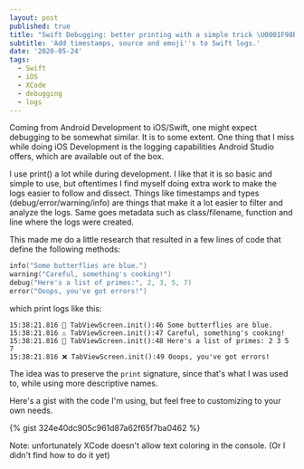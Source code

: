 ```yaml
---
layout: post
published: true
title: "Swift Debugging: better printing with a simple trick \U0001F98B\U0001F98E⚠️❌"
subtitle: 'Add timestamps, source and emoji''s to Swift logs.'
date: '2020-05-24'
tags:
  - Swift
  - iOS
  - XCode
  - debugging
  - logs
---
```


Coming from Android Development to iOS/Swift, one might expect debugging to be somewhat similar. It is to some extent. One thing that I miss while doing iOS Development is the logging capabilities Android Studio offers, which are available out of the box.

I use print() a lot while during development. I like that it is so basic and simple to use, but oftentimes I find myself doing extra work to make the logs easier to follow and dissect. Things like timestamps and types (debug/error/warning/info) are things that make it a lot easier to filter and analyze the logs. Same goes metadata such as class/filename, function and line where the logs were created. 

This made me do a little research that resulted in a few lines of code that define the following methods:


```swift
info("Some butterflies are blue.")
warning("Careful, something's cooking!")
debug("Here's a list of primes:", 2, 3, 5, 7)
error("Ooops, you've got errors!")
```

which print logs like this:


```
15:38:21.816 🦋 TabViewScreen.init():46 Some butterflies are blue.
15:38:21.816 ⚠️ TabViewScreen.init():47 Careful, something's cooking!
15:38:21.816 🦎 TabViewScreen.init():48 Here's a list of primes: 2 3 5 7
15:38:21.816 ❌ TabViewScreen.init():49 Ooops, you've got errors!
```

The idea was to preserve the `print` signature, since that's what I was used to, while using more descriptive names.

Here's a gist with the code I'm using, but feel free to customizing to your own needs. 

{% gist 324e40dc905c961d87a62f65f7ba0462 %}

Note: unfortunately XCode doesn't allow text coloring in the console. (Or I didn't find how to do it yet)
